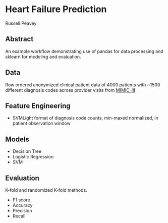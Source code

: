 # Heart Failure Prediction

Russell Peavey

## Abstract

An example workflow demonstrating use of pandas for data processing and sklearn for modeling and evaluation.

## Data

Row ordered anonymized clinical patient data of 4000 patients with ~1500 different diagnosis codes across provider visits from [MIMIC-III](https://www.nature.com/articles/sdata201635)


## Feature Engineering

- SVMLight format of diagnosis code counts, min-maxed normalized, in patient observation window


## Models

- Decision Tree
- Logistic Regression
- SVM

## Evaluation

K-fold and randomized K-fold methods.
- F1 score
- Accuracy
- Precision
- Recall
